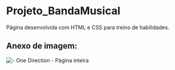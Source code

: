 # Projeto_BandaMusical
 Página desenvolvida com HTML e CSS para treino de habilidades.
 
## Anexo de imagem: 
 ![- One Direction - Página inteira](https://user-images.githubusercontent.com/79049461/125834435-422480b3-ff26-4b91-b2ca-b3858d12f851.png)
